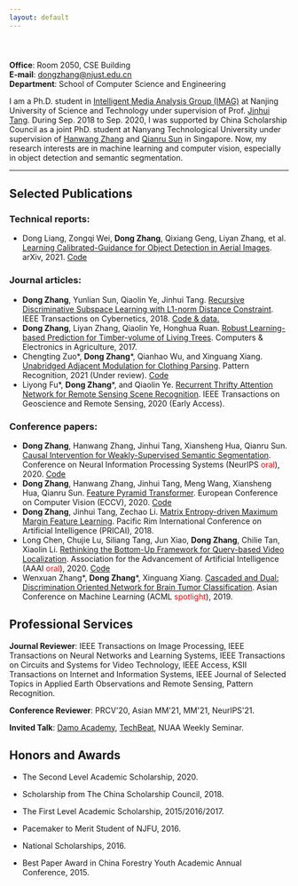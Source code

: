 ```yaml
---
layout: default
---
```

　<br/>
　<br/>
**Office**: Room 2050, CSE Building<br/>
**E-mail**: <dongzhang@njust.edu.cn><br/>
**Department**: School of Computer Science and Engineering

I am a Ph.D. student in [Intelligent Media Analysis Group (IMAG)](https://imag-njust.net/) at Nanjing University of Science and Technology under supervision of Prof. [Jinhui Tang](https://imag-njust.net/jinhui-tang/). During Sep. 2018 to Sep. 2020, I was supported by China Scholarship Council as a joint PhD. student at Nanyang Technological University under supervision of [Hanwang Zhang](https://mreallab.github.io/people.html) and [Qianru Sun](https://qianrusun.com/) in Singapore. Now, my research interests are in machine learning and computer vision, especially in object detection and semantic segmentation.

-----

## Selected Publications   

### Technical reports:
- Dong Liang, Zongqi Wei, **Dong Zhang**, Qixiang Geng, Liyan Zhang, et al. [Learning Calibrated-Guidance for Object Detection in Aerial Images](https://arxiv.org/abs/2103.11399). arXiv, 2021. [Code](https://github.com/WeiZongqi/CG-Net)

### Journal articles:
- **Dong Zhang**, Yunlian Sun, Qiaolin Ye, Jinhui Tang. [Recursive Discriminative Subspace Learning with L1-norm Distance Constraint](https://ieeexplore.ieee.org/document/8573145). IEEE Transactions on Cybernetics, 2018. [Code & data.](https://github.com/dongzhang89/RDSL)
- **Dong Zhang**, Liyan Zhang, Qiaolin Ye, Honghua Ruan. [Robust Learning-based Prediction for Timber-volume of Living Trees](https://www.sciencedirect.com/science/article/abs/pii/S0168169916306366). Computers & Electronics in Agriculture, 2017.
- Chengting Zuo\*, **Dong Zhang**\*, Qianhao Wu, and Xinguang Xiang. [Unabridged Adjacent Modulation for Clothing Parsing](https://github.com/dongzhang89/UAM-Net). Pattern Recognition, 2021 (Under review). [Code](https://github.com/dongzhang89/UAM-Net)
- Liyong Fu\*, **Dong Zhang**\*, and Qiaolin Ye. [Recurrent Thrifty Attention Network for Remote Sensing Scene Recognition](https://ieeexplore.ieee.org/document/9305284). IEEE Transactions on Geoscience and Remote Sensing, 2020 (Early Access).

### Conference papers:
- **Dong Zhang**, Hanwang Zhang, Jinhui Tang, Xiansheng Hua, Qianru Sun. [Causal Intervention for Weakly-Supervised Semantic Segmentation](https://papers.nips.cc/paper/2020/file/07211688a0869d995947a8fb11b215d6-Paper.pdf). Conference on Neural Information Processing Systems (NeurIPS <font color=red>oral</font>), 2020. [Code](https://github.com/dongzhang89/CONTA)
- **Dong Zhang**, Hanwang Zhang, Jinhui Tang, Meng Wang, Xiansheng Hua, Qianru Sun. [Feature Pyramid Transformer](https://www.ecva.net/papers/eccv_2020/papers_ECCV/papers/123730324.pdf). European Conference on Computer Vision (ECCV), 2020. [Code](https://github.com/dongzhang89/FPT)
- **Dong Zhang**, Jinhui Tang, Zechao Li. [Matrix Entropy-driven Maximum Margin Feature Learning](https://link.springer.com/chapter/10.1007/978-3-319-97304-3_29). Pacific Rim International Conference on Artificial Intelligence (PRICAI), 2018.
- Long Chen, Chujie Lu, Siliang Tang, Jun Xiao, **Dong Zhang**, Chilie Tan, Xiaolin Li. [Rethinking the Bottom-Up Framework for Query-based Video Localization](https://ojs.aaai.org//index.php/AAAI/article/view/6627). Association for the Advancement of Artificial Intelligence (AAAI <font color=red>oral</font>), 2020. [Code](https://github.com/zjuchenlong)
- Wenxuan Zhang\*, **Dong Zhang**\*, Xinguang Xiang. [Cascaded and Dual: Discrimination Oriented Network for Brain Tumor Classification](http://proceedings.mlr.press/v101/zhang19a.html). Asian Conference on Machine Learning (ACML <font color=red>spotlight</font>), 2019. 

## Professional Services

**Journal Reviewer**: IEEE Transactions on Image Processing, IEEE Transactions on Neural Networks and Learning Systems, IEEE Transactions on Circuits and Systems for Video Technology, IEEE Access, KSII Transactions on Internet and Information Systems, IEEE Journal of Selected Topics in Applied Earth Observations and Remote Sensing, Pattern Recognition.

**Conference Reviewer**: PRCV'20, Asian MM'21, MM'21, NeurIPS'21.

**Invited Talk**: [Damo Academy](https://t.bilibili.com/464398595921845696?tab=2), [TechBeat](https://www.techbeat.net/talk-info?id=483), NUAA Weekly Seminar.

## Honors and Awards

* The Second Level Academic Scholarship, 2020.

* Scholarship from The China Scholarship Council, 2018.

* The First Level Academic Scholarship, 2015/2016/2017.

* Pacemaker to Merit Student of NJFU, 2016.

* National Scholarships, 2016.

* Best Paper Award in China Forestry Youth Academic Annual Conference, 2015.